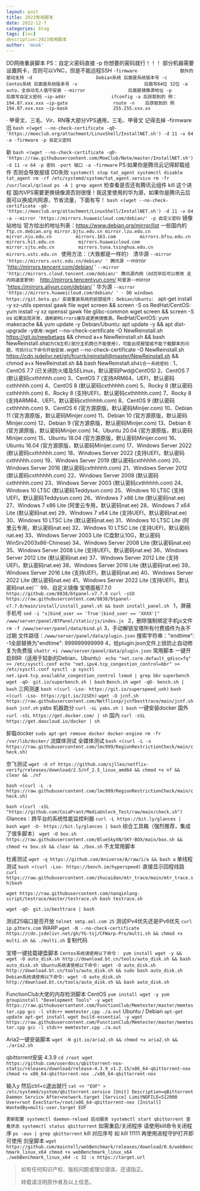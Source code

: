 ```yaml
---
layout: post
title: 2023常用脚本
date: 2022-12-7
categories: blog
tags: [loc]
description:2023常用脚本
author: 'musk'
---
```


DD网络重装脚本
PS：自定义密码直接 -p 你想要的密码就行！！！
部分机器需要设置网卡，否则可以VNC，但是不能远程SSH
`-firmware                额外的驱动支持
-d                        Debian系统 后面是系统版本号
-c                        Centos系统 后面是系统版本号
-v                         后面写64位 32位
-a                        auto，全自动无人值守安装
--mirror                后面是镜像源地址
-p                        后面写自定义密码
–ip-addr                 ifconfig -a 后获取到的 例：194.87.xxx.xxx
–ip-gate                 route -n    后获取到的 例   194.87.xxx.xxx
–ip-mask                 255.255.xxx.xx`

· 甲骨文、三毛、Vir、RN等大部分VPS通用，三毛、甲骨文 记得去掉 -firmware
旧
`bash <(wget --no-check-certificate -qO- 'https://moeclub.org/attachment/LinuxShell/InstallNET.sh') -d 11 -v 64 -a -firmware -p 自定义密码`

新
`bash <(wget --no-check-certificate -qO- 'https://raw.githubusercontent.com/MoeClub/Note/master/InstallNET.sh') -d 11 -v 64 -p 密码 -port 端口 -a -firmware`
PS:如果你是腾讯云记得卸载组件 否则会导致报错 DD失败
`systemctl stop tat_agent
systemctl disable tat_agent
rm -rf /etc/systemd/system/tat_agent.service
rm -fr /usr/local/qcloud
ps -A | grep agent`
检查看是否还有腾讯云组件
kill 这个进程
国内VPS需要更换镜像源否则很慢！我这里使用的华为源，如果你是腾讯云后面可以换成内网源，节省流量，下面有写！
`bash <(wget --no-check-certificate -qO- 'https://moeclub.org/attachment/LinuxShell/InstallNET.sh') -d 11 -v 64 -a --mirror 'https://mirrors.huaweicloud.com/debian/' -p 自定义密码`
镜像站地址
官方给出的地址列表：https://www.debian.org/mirror/list
一些国内的
`ftp.cn.debian.org
mirror.bjtu.edu.cn
mirror.lzu.edu.cn        
mirror.nju.edu.cn        
mirrors.163.com        
mirrors.bfsu.edu.cn        
mirrors.hit.edu.cn        
mirrors.huaweicloud.com        
mirror.sjtu.edu.cn        
mirrors.tuna.tsinghua.edu.cn        
mirrors.ustc.edu.cn ` 
使用方法：（大致都是一样的）
  清华源
`--mirror 'https://mirrors.ustc.edu.cn/debian/ '
  腾讯源
`--mirror 'http://mirrors.tencent.com/debian/ '
`--mirror 'http://mirrors.cloud.tencent.com/debian/'
  腾讯源内网（dd完毕后可以修改 走内网速度更快）
`http://mirrors.tencentyun.com/ `
  阿里源
`--mirror 'https://mirrors.aliyun.com/debian/ '
  华为源
`--mirror 'https://mirrors.huaweicloud.com/debian/ '
· DD windows
https://git.beta.gs/
安装重装系统的前提组件:
Debian/Ubuntu:
` apt-get install -y xz-utils openssl gawk file wget screen && screen -S os
RedHat/CentOS:
yum install -y xz openssl gawk file glibc-common wget screen && screen -S os `
如果出现异常，请刷新Mirrors缓存或更换镜像源。
`RedHat/CentOS:
yum makecache && yum update -y
Debian/Ubuntu:
apt update -y && apt dist-upgrade -y`
使用:
`wget --no-check-certificate -O NewReinstall.sh https://git.io/newbetags && chmod a+x NewReinstall.sh && bash NewReinstall.sh`
如为CN主机(部分主机商已不能使用)，可能出现报错或不能下载脚本的问题，可执行以下命令开始安装.
`wget --no-check-certificate -O NewReinstall.sh https://cdn.jsdelivr.net/gh/fcurrk/reinstall@master/NewReinstall.sh && chmod a+x NewReinstall.sh && bash NewReinstall.sh`
41合一系统密码：
`1、CentOS 7.7 (已关闭防火墙及SELinux，默认密码Pwd@CentOS)
2、CentOS 7 (默认密码cxthhhhh.com)
3、CentOS 7 (支持ARM64、UEFI，默认密码cxthhhhh.com)
4、CentOS 8 (默认密码cxthhhhh.com)
5、Rocky 8 (默认密码cxthhhhh.com)
6、Rocky 8 (支持UEFI，默认密码cxthhhhh.com)
7、Rocky 8 (支持ARM64、UEFI，默认密码cxthhhhh.com)
8、CentOS 9 (默认密码cxthhhhh.com)
9、CentOS 6 (官方源原版，默认密码Minijer.com)
10、Debian 11 (官方源原版，默认密码Minijer.com)
11、Debian 10 (官方源原版，默认密码Minijer.com)
12、Debian 9 (官方源原版，默认密码Minijer.com)
13、Debian 8 (官方源原版，默认密码Minijer.com)
14、Ubuntu 20.04 (官方源原版，默认密码Minijer.com)
15、Ubuntu 18.04 (官方源原版，默认密码Minijer.com)
16、Ubuntu 16.04 (官方源原版，默认密码Minijer.com)
17、Windows Server 2022 (默认密码cxthhhhh.com)
18、Windows Server 2022 (支持UEFI，默认密码cxthhhhh.com)
19、Windows Server 2019 (默认密码cxthhhhh.com)
20、Windows Server 2016 (默认密码cxthhhhh.com)
21、Windows Server 2012 (默认密码cxthhhhh.com)
22、Windows Server 2008 (默认密码cxthhhhh.com)
23、Windows Server 2003 (默认密码cxthhhhh.com)
24、Windows 10 LTSC (默认密码Teddysun.com)
25、Windows 10 LTSC (支持UEFI，默认密码Teddysun.com)
26、Windows 7 x86 Lite (默认密码nat.ee)
27、Windows 7 x86 Lite (阿里云专用，默认密码nat.ee)
28、Windows 7 x64 Lite (默认密码nat.ee)
29、Windows 7 x64 Lite (支持UEFI，默认密码nat.ee)
30、Windows 10 LTSC Lite (默认密码nat.ee)
31、Windows 10 LTSC Lite (阿里云专用，默认密码nat.ee)
32、Windows 10 LTSC Lite (支持UEFI，默认密码nat.ee)
33、Windows Server 2003 Lite (C盘默认10G，默认密码WinSrv2003x86-Chinese)
34、Windows Server 2008 Lite (默认密码nat.ee)
35、Windows Server 2008 Lite (支持UEFI，默认密码nat.ee)
36、Windows Server 2012 Lite (默认密码nat.ee)
37、Windows Server 2012 Lite (支持UEFI，默认密码nat.ee)
38、Windows Server 2016 Lite (默认密码nat.ee)
39、Windows Server 2016 Lite (支持UEFI，默认密码nat.ee)
40、Windows Server 2022 Lite (默认密码nat.ee)
41、Windows Server 2022 Lite (支持UEFI，默认密码nat.ee)```
99、自定义镜像
宝塔面板7.7.0
`https://github.com/8838/btpanel-v7.7.0
curl -sSO https://raw.githubusercontent.com/8838/btpanel-v7.7.0/main/install/install_panel.sh && bash install_panel.sh `
1，屏蔽手机号
`sed -i "s|bind_user == 'True'|bind_user == 'XXXX'|" /www/server/panel/BTPanel/static/js/index.js `
2，删除强制绑定手机js文件
`rm -f /www/server/panel/data/bind.pl`
3，手动解锁宝塔所有付费插件为永不过期
文件路径：`/www/server/panel/data/plugin.json`
搜索字符串："endtime": -1全部替换为"endtime": 999999999999
4，给plugin.json文件上锁防止自动修复为免费版
`chattr +i /www/server/panel/data/plugin.json`
常用脚本
一键开启BBR（适用于较新的Debian、Ubuntu）
`echo "net.core.default_qdisc=fq" >> /etc/sysctl.conf
echo "net.ipv4.tcp_congestion_control=bbr" >> /etc/sysctl.conf
sysctl -p
sysctl net.ipv4.tcp_available_congestion_control
lsmod | grep bbr`
`superbench
wget -qO- git.io/superbench.sh | bash`
`Bench.sh
wget -qO- bench.sh | bash`
三网测速
`bash <(curl -Lso- https://git.io/superspeed_uxh)`
`bash <(curl -Lso- https://git.io/J1SEh)`
`wget -O jcnf.sh https://raw.githubusercontent.com/Netflixxp/jcnfbesttrace/main/jcnf.sh
bash jcnf.sh`
yabs 机器跑分
`curl -sL yabs.sh | bash`
一键安装docker
国外
`curl -sSL https://get.docker.com/ | sh`
国内
`curl -sSL https://get.daocloud.io/docker | sh`

卸载docker
`sudo apt-get remove docker docker-engine
rm -fr /var/lib/docker/`
流媒体测试
全媒体测试
`bash <(curl -L -s https://raw.githubusercontent.com/lmc999/RegionRestrictionCheck/main/check.sh)`

奈飞测试
`wget -O nf https://github.com/sjlleo/netflix-verify/releases/download/2.5/nf_2.5_linux_amd64 && chmod +x nf && clear && ./nf`

`bash <(curl -L -s https://raw.githubusercontent.com/lmc999/RegionRestrictionCheck/main/check.sh)`

`bash <(curl -sSL "https://github.com/CoiaPrant/MediaUnlock_Test/raw/main/check.sh")`
Glances：跨平台的系统性能监控利器
`curl -L https://bit.ly/glances | bash
wget -O- https://bit.ly/glances | bash`
综合工具箱（强烈推荐，集成了很多脚本）
`wget -O box.sh https://raw.githubusercontent.com/BlueSkyXN/SKY-BOX/main/box.sh && chmod +x box.sh && clear && ./box.sh`
不太常用脚本

杜甫测试
`wget -q https://github.com/Aniverse/A/raw/i/a && bash a`
单线程测试
`bash <(curl -Lso- https://bench.im/hyperspeed)`
直接显示回程线路
`curl https://raw.githubusercontent.com/zhucaidan/mtr_trace/main/mtr_trace.sh|bash`

`wget https://raw.githubusercontent.com/nanqinlang-script/testrace/master/testrace.sh
bash testrace.sh`

`wget -qO- git.io/besttrace | bash`

测试25端口是否开放
`telnet smtp.aol.com 25`
测试IPv4优先还是IPv6优先
`curl ip.p3terx.com`
WARP
`wget -N --no-check-certificate https://cdn.jsdelivr.net/gh/YG-tsj/CFWarp-Pro/multi.sh && chmod +x multi.sh && ./multi.sh`
复制代码


宝塔一键挂载硬盘脚本
`Centos系统请使用以下命令：
yum install wget -y && wget -O auto_disk.sh http://download.bt.cn/tools/auto_disk.sh && bash auto_disk.sh
Ubuntu系统请使用以下命令:
wget -O auto_disk.sh http://download.bt.cn/tools/auto_disk.sh && sudo bash auto_disk.sh
Debian系统请使用以下命令:
wget -O auto_disk.sh http://download.bt.cn/tools/auto_disk.sh && bash auto_disk.sh`


FunctionClub大佬的内存检测脚本
CentOS
`yum install wget -y
yum groupinstall "Development Tools" -y
wget https://raw.githubusercontent.com/FunctionClub/Memtester/master/memtester.cpp
gcc -l stdc++ memtester.cpp
./a.out`
Ubuntu / Debian
`apt-get update
apt-get install wget build-essential -y
wget https://raw.githubusercontent.com/FunctionClub/Memtester/master/memtester.cpp
gcc -l stdc++ memtester.cpp
./a.out`

Aria2一键安装脚本
`wget -N git.io/aria2.sh && chmod +x aria2.sh && ./aria2.sh`

qbittorrent安装 4.3.9
`cd /root
wget https://github.com/userdocs/qbittorrent-nox-static/releases/download/release-4.3.9_v1.2.15/x86_64-qbittorrent-nox
chmod +x x86_64-qbittorrent-nox
./x86_64-qbittorrent-nox`

输入y 然后ctrl+c退出就行
`cat << "EOF" > /etc/systemd/system/qbittorrent.service
[Unit]
Description=qBittorrent Daemon Service
After=network.target
[Service]
LimitNOFILE=512000
User=root
ExecStart=/root/x86_64-qbittorrent-nox
[Install]
WantedBy=multi-user.target
EOF`

`更新配置
systemctl daemon-reload
启动服务
systemctl start qbittorrent 查看状态
systemctl status qbittorrent`
如需重启/关闭程序
请使用kill命令关闭程序
`ps -aux | grep qbittorrent`
kill 对应序号
如 kill 11111
再使用进程守护打开即可使用
剑皇脚本
`wget https://github.com/maintell/webBenchmark/releases/download/0.6/webBenchmark_linux_x64
chmod +x webBenchmark_linux_x64
./webBenchmark_linux_x64 -c 32 -s https://target.url`

> 如有任何知识产权、版权问题或理论错误，还请指正。
>
> 转载请注明原作者及以上信息。